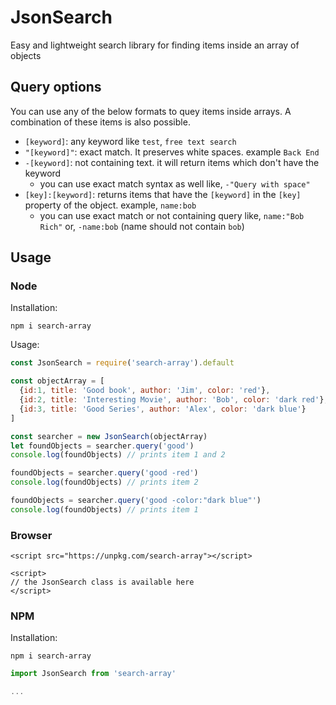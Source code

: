 # JsonSearch

Easy and lightweight search library for finding items inside an array of objects

## Query options

You can use any of the below formats to quey items inside arrays. A combination of these items is also possible.

- `[keyword]`: any keyword like `test`, `free text search`
- `"[keyword]"`: exact match. It preserves white spaces. example `Back End`
- `-[keyword]`: not containing text. it will return items which don't have the keyword
  - you can use exact match syntax as well like, `-"Query with space"`
- `[key]:[keyword]`: returns items that have the `[keyword]` in the `[key]` property of the object. example, `name:bob`
  - you can use exact match or not containing query like, `name:"Bob Rich"` or, `-name:bob` (name should not contain `bob`)

## Usage

### Node

Installation:
```
npm i search-array
```

Usage:
```JavaScript
const JsonSearch = require('search-array').default

const objectArray = [
  {id:1, title: 'Good book', author: 'Jim', color: 'red'},
  {id:2, title: 'Interesting Movie', author: 'Bob', color: 'dark red'},
  {id:3, title: 'Good Series', author: 'Alex', color: 'dark blue'}
]

const searcher = new JsonSearch(objectArray)
let foundObjects = searcher.query('good')
console.log(foundObjects) // prints item 1 and 2

foundObjects = searcher.query('good -red')
console.log(foundObjects) // prints item 2

foundObjects = searcher.query('good -color:"dark blue"')
console.log(foundObjects) // prints item 1
```

### Browser
```
<script src="https://unpkg.com/search-array"></script>

<script>
// the JsonSearch class is available here
</script>
```

### NPM
Installation:
```
npm i search-array
```

```JavaScript
import JsonSearch from 'search-array'

...
```